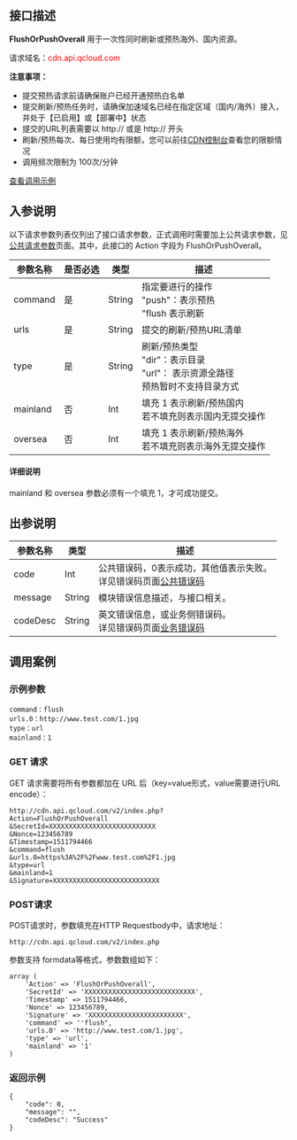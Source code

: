 ## 接口描述
**FlushOrPushOverall** 用于一次性同时刷新或预热海外、国内资源。

请求域名：<font style="color:red">cdn.api.qcloud.com</font>

**注意事项：**

+ 提交预热请求前请确保账户已经开通预热白名单
+ 提交刷新/预热任务时，请确保加速域名已经在指定区域（国内/海外）接入，并处于【已启用】或【部署中】状态
+ 提交的URL列表需要以 http:// 或是 http:// 开头
+ 刷新/预热每次、每日使用均有限额，您可以前往[CDN控制台](http://console.tcecqpoc.fsphere.cn/cdn/refresh)查看您的限额情况
+ 调用频次限制为 100次/分钟


[查看调用示例](http://tcecqpoc.fsphere.cn/document/product/228/1734)

## 入参说明
以下请求参数列表仅列出了接口请求参数，正式调用时需要加上公共请求参数，见[公共请求参数](http://tcecqpoc.fsphere.cn/doc/api/231/4473)页面。其中，此接口的 Action 字段为 FlushOrPushOverall。

| 参数名称     | 是否必选 | 类型     | 描述                                       |
| -------- | ---- | ------ | ---------------------------------------- |
| command  | 是    | String | 指定要进行的操作<br/> "push"：表示预热<br/> "flush 表示刷新 |
| urls     | 是    | String | 提交的刷新/预热URL清单                            |
| type     | 是    | String | 刷新/预热类型<br/>"dir"：表示目录<br/>"url"： 表示资源全路径<br/>预热暂时不支持目录方式 |
| mainland | 否    | Int    | 填充 1 表示刷新/预热国内<br/>若不填充则表示国内无提交操作        |
| oversea  | 否    | Int    | 填充 1 表示刷新/预热海外<br/>若不填充则表示海外无提交操作        |

#### 详细说明

mainland 和 oversea 参数必须有一个填充 1，才可成功提交。

## 出参说明
| 参数名称     | 类型     | 描述                                       |
| -------- | ------ | ---------------------------------------- |
| code     | Int    | 公共错误码，0表示成功，其他值表示失败。<br/>详见错误码页面[公共错误码](http://tcecqpoc.fsphere.cn/doc/api/231/5078#1.-.E5.85.AC.E5.85.B1.E9.94.99.E8.AF.AF.E7.A0.81) |
| message  | String | 模块错误信息描述，与接口相关。                          |
| codeDesc | String | 英文错误信息，或业务侧错误码。<br/>详见错误码页面[业务错误码](http://tcecqpoc.fsphere.cn/document/product/228/5078#2.-.E6.A8.A1.E5.9D.97.E9.94.99.E8.AF.AF.E7.A0.81) |


## 调用案例
### 示例参数

```
command：flush
urls.0：http://www.test.com/1.jpg
type：url
mainland：1
```

### GET 请求
GET 请求需要将所有参数都加在 URL 后（key=value形式，value需要进行URL encode）：
```
http://cdn.api.qcloud.com/v2/index.php?
Action=FlushOrPushOverall
&SecretId=XXXXXXXXXXXXXXXXXXXXXXXXXXX
&Nonce=123456789
&Timestamp=1511794466
&command=flush
&urls.0=https%3A%2F%2Fwww.test.com%2F1.jpg
&type=url
&mainland=1
&Signature=XXXXXXXXXXXXXXXXXXXXXXXXXXX
```

### POST请求
POST请求时，参数填充在HTTP Requestbody中，请求地址：
```
http://cdn.api.qcloud.com/v2/index.php
```
参数支持 formdata等格式，参数数组如下：

```
array (
	'Action' => 'FlushOrPushOverall',
	'SecretId' => 'XXXXXXXXXXXXXXXXXXXXXXXXXXXX',
	'Timestamp' => 1511794466,
	'Nonce' => 123456789,
	'Signature' => 'XXXXXXXXXXXXXXXXXXXXXXXX',
	'command' => ''flush",
	'urls.0' => 'http://www.test.com/1.jpg',
	'type' => 'url',
	'mainland' => '1'
)
```

### 返回示例

```
{
    "code": 0,
    "message": "",
    "codeDesc": "Success"
}
```


